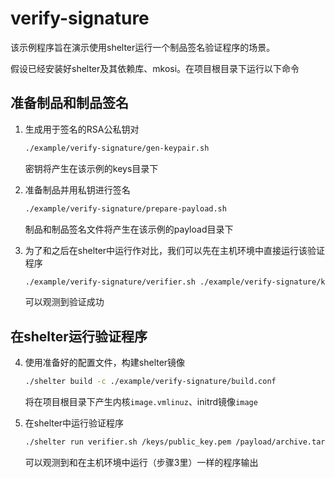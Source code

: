 # verify-signature

该示例程序旨在演示使用shelter运行一个制品签名验证程序的场景。

假设已经安装好shelter及其依赖库、mkosi。在项目根目录下运行以下命令

## 准备制品和制品签名

1. 生成用于签名的RSA公私钥对

    ~~~sh
    ./example/verify-signature/gen-keypair.sh
    ~~~
    密钥将产生在该示例的keys目录下

2. 准备制品并用私钥进行签名

    ~~~sh
    ./example/verify-signature/prepare-payload.sh
    ~~~
    制品和制品签名文件将产生在该示例的payload目录下


3. 为了和之后在shelter中运行作对比，我们可以先在主机环境中直接运行该验证程序

    ~~~sh
    ./example/verify-signature/verifier.sh ./example/verify-signature/keys/public_key.pem ./example/verify-signature/payload/archive.tar.gz.sig ./example/verify-signature/payload/archive.tar.gz
    ~~~

    可以观测到验证成功

## 在shelter运行验证程序

4. 使用准备好的配置文件，构建shelter镜像

    ~~~sh
    ./shelter build -c ./example/verify-signature/build.conf
    ~~~

    将在项目根目录下产生内核`image.vmlinuz`、initrd镜像`image`

5. 在shelter中运行验证程序

    ~~~sh
    ./shelter run verifier.sh /keys/public_key.pem /payload/archive.tar.gz.sig /payload/archive.tar.gz
    ~~~

    可以观测到和在主机环境中运行（步骤3里）一样的程序输出
